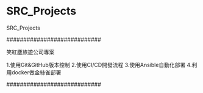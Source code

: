 # SRC_Projects
SRC_Projects

############################

笑紅塵旅遊公司專案

1.使用Git&GitHub版本控制
2.使用CI/CD開發流程
3.使用Ansible自動化部署
4.利用docker做金絲雀部署

############################
